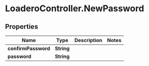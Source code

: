 # LoaderoController.NewPassword

## Properties
Name | Type | Description | Notes
------------ | ------------- | ------------- | -------------
**confirmPassword** | **String** |  | 
**password** | **String** |  | 



